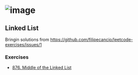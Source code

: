 # ![image](https://github.com/user-attachments/assets/2db0dc9f-6d83-4d99-8284-3bf3648b0572)

## Linked List
Bringin solutions from https://github.com/filipecancio/leetcode-exercises/issues/1

### Exercises
- [876. Middle of the Linked List](./1-linked-list.md)

